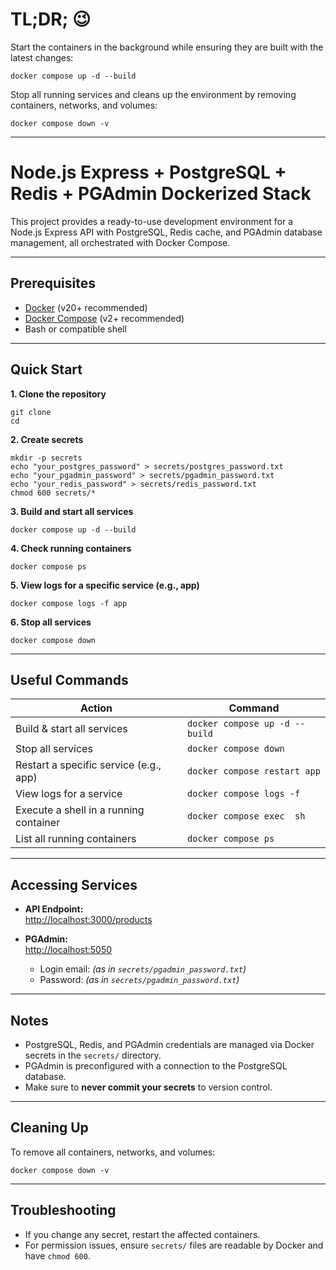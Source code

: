 # TL;DR; 😉

Start the containers in the background while ensuring they are built with the latest changes:

    docker compose up -d --build

Stop all running services and cleans up the environment by removing containers, networks, and volumes:

    docker compose down -v

---

# Node.js Express + PostgreSQL + Redis + PGAdmin Dockerized Stack

This project provides a ready-to-use development environment for a Node.js Express API with PostgreSQL, Redis cache, and PGAdmin database management, all orchestrated with Docker Compose.

---

## Prerequisites

- [Docker](https://docs.docker.com/get-docker/) (v20+ recommended)
- [Docker Compose](https://docs.docker.com/compose/) (v2+ recommended)
- Bash or compatible shell

---

## Quick Start

**1. Clone the repository**

```
git clone 
cd 
```

**2. Create secrets**

```
mkdir -p secrets
echo "your_postgres_password" > secrets/postgres_password.txt
echo "your_pgadmin_password" > secrets/pgadmin_password.txt
echo "your_redis_password" > secrets/redis_password.txt
chmod 600 secrets/*
```

**3. Build and start all services**

```
docker compose up -d --build
```

**4. Check running containers**

```
docker compose ps
```

**5. View logs for a specific service (e.g., app)**

```
docker compose logs -f app
```

**6. Stop all services**

```
docker compose down
```

---

## Useful Commands

| Action                                    | Command                                  |
|-------------------------------------------|------------------------------------------|
| Build & start all services                | `docker compose up -d --build`           |
| Stop all services                         | `docker compose down`                    |
| Restart a specific service (e.g., app)    | `docker compose restart app`             |
| View logs for a service                   | `docker compose logs -f `                |
| Execute a shell in a running container    | `docker compose exec  sh`                |
| List all running containers               | `docker compose ps`                      |

---

## Accessing Services

- **API Endpoint:**  
  [http://localhost:3000/products](http://localhost:3000/products)

- **PGAdmin:**  
  [http://localhost:5050](http://localhost:5050)  
  - Login email: *(as in `secrets/pgadmin_password.txt`)*  
  - Password: *(as in `secrets/pgadmin_password.txt`)*

---

## Notes

- PostgreSQL, Redis, and PGAdmin credentials are managed via Docker secrets in the `secrets/` directory.
- PGAdmin is preconfigured with a connection to the PostgreSQL database.
- Make sure to **never commit your secrets** to version control.

---

## Cleaning Up

To remove all containers, networks, and volumes:

```
docker compose down -v
```

---

## Troubleshooting

- If you change any secret, restart the affected containers.
- For permission issues, ensure `secrets/` files are readable by Docker and have `chmod 600`.
